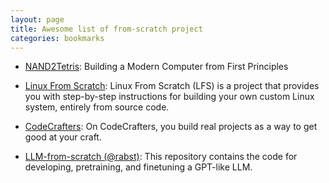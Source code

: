 ```yaml
---
layout: page
title: Awesome list of from-scratch project
categories: bookmarks
---
```


- [NAND2Tetris](http://www.nand2tetris.org/): Building a Modern Computer from
  First Principles

- [Linux From Scratch](http://www.linuxfromscratch.org/): Linux From Scratch
  (LFS) is a project that provides you with step-by-step instructions for
  building your own custom Linux system, entirely from source code. 

- [CodeCrafters](https://app.codecrafters.io/catalog): On CodeCrafters, you build real projects as a way to get good at your craft. 

- [LLM-from-scratch (@rabst)](https://github.com/rasbt/LLMs-from-scratch): This repository contains the code for
  developing, pretraining, and finetuning a GPT-like LLM.
